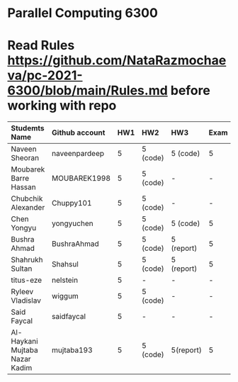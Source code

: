 # Parallel Computing 6300

# Read Rules https://github.com/NataRazmochaeva/pc-2021-6300/blob/main/Rules.md before working with repo

|Studemts Name         | Github account| HW1 | HW2 | HW3 | Exam|
|:---------------------|:--------------|:----|:----|:----|:----|
|Naveen Sheoran        | naveenpardeep |5    |5 (code)    |5 (code)    |5    |
|Moubarek Barre Hassan | MOUBAREK1998  |5    |5 (code)    |-    |-    |
|Chubchik Alexander    | Chuppy101     |5    |5 (code)    |-    |-    |
|Chen Yongyu           | yongyuchen    |5    |5 (code)    |5 (code)    |5    |
|Bushra Ahmad          | BushraAhmad   |5    |5 (code)   | 5 (report)    |5    |
|Shahrukh Sultan       | Shahsul       |5    |5 (code)    |5 (report)    |5    |
|titus-eze             | nelstein      |5    |-    |-    |-    |
|Ryleev Vladislav      | wiggum        |5    |5 (code)    |-    |-    |
|Said Faycal           | saidfaycal    |5    |-    |-    |-    |
|Al-Haykani Mujtaba Nazar Kadim| mujtaba193    |5    |5 (code)    | 5(report)    |5    |

